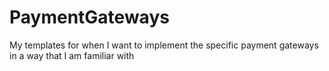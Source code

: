 # PaymentGateways

My templates for when I want to implement the specific payment gateways in a way that I am familiar with
